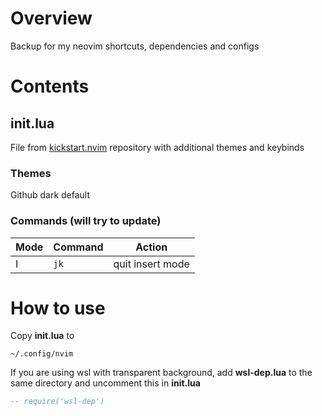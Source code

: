 # Overview
Backup for my neovim shortcuts, dependencies and configs

# Contents
## init.lua
File from [kickstart.nvim](https://github.com/nvim-lua/kickstart.nvim) repository with additional themes and keybinds

### Themes
Github dark default

### Commands (will try to update)
| Mode | Command | Action                 |
|------|---------|------------------------|
| I    | `jk`    | quit insert mode       |

# How to use
Copy __init.lua__ to
```
~/.config/nvim
```
If you are using wsl with transparent background, add __wsl-dep.lua__ to the same directory and uncomment this in __init.lua__
```lua
-- require('wsl-dep')
```
